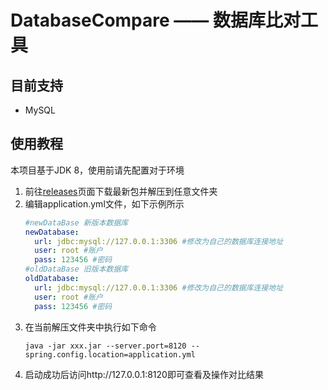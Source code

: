 # DatabaseCompare —— 数据库比对工具

## 目前支持

- MySQL

## 使用教程

本项目基于JDK 8，使用前请先配置对于环境

1. 前往[releases](https://github.com/DarlingCY/DatabaseCompare/releases)页面下载最新包并解压到任意文件夹
2. 编辑application.yml文件，如下示例所示
    ```yml
    #newDataBase 新版本数据库
    newDatabase:
      url: jdbc:mysql://127.0.0.1:3306 #修改为自己的数据库连接地址
      user: root #账户
      pass: 123456 #密码
    #oldDataBase 旧版本数据库
    oldDatabase:
      url: jdbc:mysql://127.0.0.1:3306 #修改为自己的数据库连接地址
      user: root #账户
      pass: 123456 #密码
    ```
3. 在当前解压文件夹中执行如下命令
   ```shell
   java -jar xxx.jar --server.port=8120 --spring.config.location=application.yml
   ```
4. 启动成功后访问http://127.0.0.1:8120即可查看及操作对比结果